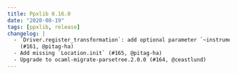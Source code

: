 ```yaml
---
title: Ppxlib 0.16.0
date: "2020-08-19"
tags: [ppxlib, release]
changelog: |
  - `Driver.register_transformation`: add optional parameter `~instrument`
    (#161, @pitag-ha)
  - Add missing `Location.init` (#165, @pitag-ha)
  - Upgrade to ocaml-migrate-parsetree.2.0.0 (#164, @ceastlund)
---
```


